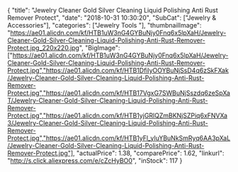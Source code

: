 {
	"title": "Jewelry Cleaner Gold Silver Cleaning Liquid Polishing Anti Rust Remover Protect",
	"date": "2018-10-31 10:30:20",
	"SubCat": ["Jewelry & Accessories"],
	"categories": ["Jewelry Tools "],
	"thumbnailImage": "https://ae01.alicdn.com/kf/HTB1uW3nG4GYBuNjy0Fnq6x5lpXaH/Jewelry-Cleaner-Gold-Silver-Cleaning-Liquid-Polishing-Anti-Rust-Remover-Protect.jpg_220x220.jpg",
	"BigImage": ["https://ae01.alicdn.com/kf/HTB1uW3nG4GYBuNjy0Fnq6x5lpXaH/Jewelry-Cleaner-Gold-Silver-Cleaning-Liquid-Polishing-Anti-Rust-Remover-Protect.jpg","https://ae01.alicdn.com/kf/HTB1DfilyOOYBuNjSsD4q6zSkFXak/Jewelry-Cleaner-Gold-Silver-Cleaning-Liquid-Polishing-Anti-Rust-Remover-Protect.jpg","https://ae01.alicdn.com/kf/HTB17VgxG7SWBuNjSszdq6zeSpXaT/Jewelry-Cleaner-Gold-Silver-Cleaning-Liquid-Polishing-Anti-Rust-Remover-Protect.jpg","https://ae01.alicdn.com/kf/HTB1yjGRlQZmBKNjSZPiq6xFNVXa3/Jewelry-Cleaner-Gold-Silver-Cleaning-Liquid-Polishing-Anti-Rust-Remover-Protect.jpg","https://ae01.alicdn.com/kf/HTB1yFl_yIuYBuNkSmRyq6AA3pXaL/Jewelry-Cleaner-Gold-Silver-Cleaning-Liquid-Polishing-Anti-Rust-Remover-Protect.jpg"],
	"actualPrice": 1.38,
	"comparePrice": 1.62,
	"linkurl": "http://s.click.aliexpress.com/e/cZcHyBO0",
	"inStock": 117
}
